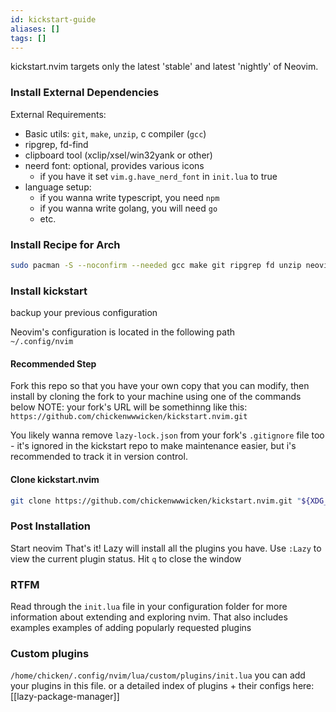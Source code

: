 ```yaml
---
id: kickstart-guide
aliases: []
tags: []
---
```


kickstart.nvim targets only the latest 'stable' and latest 'nightly' of Neovim. 

### Install External Dependencies
External Requirements:
- Basic utils: `git`, `make`, `unzip`, c compiler (`gcc`)
- ripgrep, fd-find
- clipboard tool (xclip/xsel/win32yank or other)
- neerd font: optional, provides various icons
	- if you have it set `vim.g.have_nerd_font` in `init.lua` to true
- language setup:
	- if you wanna write typescript, you need `npm`
	- if you wanna write golang, you will need `go`
	- etc. 
### Install Recipe for Arch
``` zsh
sudo pacman -S --noconfirm --needed gcc make git ripgrep fd unzip neovim
```
### Install kickstart
backup your previous configuration

Neovim's configuration is located in the following path  
`~/.config/nvim`
#### Recommended Step
Fork this repo so that you have your own copy that you can modify, then install by cloning the fork to your machine using one of the commands below
NOTE: your fork's URL will be somethinng like this:
`https://github.com/chickenwwwicken/kickstart.nvim.git`

You likely wanna remove `lazy-lock.json` from your fork's `.gitignore` file too - it's ignored in the kickstart repo to make maintenance easier, but i's recommended to track it in version control. 

#### Clone kickstart.nvim
```zsh
git clone https://github.com/chickenwwwicken/kickstart.nvim.git "${XDG_CONFIG_HOME:-$HOME/.config}/nvim"
```
### Post Installation
Start neovim
That's it! Lazy will install all the plugins you have. 
Use `:Lazy` to view the current plugin status.
Hit `q` to close the window
### RTFM
Read through the `init.lua` file in your configuration folder for more information about extending and exploring nvim. That also includes examples examples of adding popularly requested plugins

### Custom plugins
`/home/chicken/.config/nvim/lua/custom/plugins/init.lua` 
you can add your plugins in this file.
or a detailed index of plugins + their configs here: [[lazy-package-manager]]

